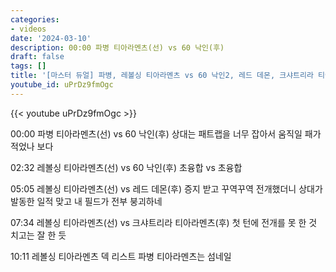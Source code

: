 ```yaml
---
categories:
- videos
date: '2024-03-10'
description: 00:00 파병 티아라멘츠(선) vs 60 낙인(후)
draft: false
tags: []
title: '[마스터 듀얼] 파병, 레볼싱 티아라멘츠 vs 60 낙인2, 레드 데몬, 크샤트리라 티아라멘츠'
youtube_id: uPrDz9fmOgc
---
```



{{< youtube uPrDz9fmOgc >}}

00:00 파병 티아라멘츠(선) vs 60 낙인(후)
상대는 패트랩을 너무 잡아서 움직일 패가 적었나 보다

02:32 레볼싱 티아라멘츠(선) vs 60 낙인(후)
초융합 vs 초융합

05:05 레볼싱 티아라멘츠(선) vs 레드 데몬(후)
증지 받고 꾸역꾸역 전개했더니 상대가 발동한 일적 맞고 내 필드가 전부 붕괴하네

07:34 레볼싱 티아라멘츠(선) vs 크샤트리라 티아라멘츠(후)
첫 턴에 전개를 못 한 것 치고는 잘 한 듯

10:11 레볼싱 티아라멘츠 덱 리스트
파병 티아라멘츠는 섬네일
